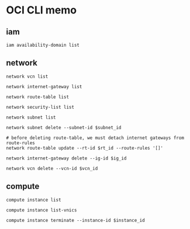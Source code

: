 # OCI CLI memo

## iam

```text
iam availability-domain list
```

## network

```text
network vcn list

network internet-gateway list

network route-table list

network security-list list

network subnet list
```

```text
network subnet delete --subnet-id $subnet_id

# before deleting route-table, we must detach internet gateways from route-rules
network route-table update --rt-id $rt_id --route-rules '[]'

network internet-gateway delete --ig-id $ig_id

network vcn delete --vcn-id $vcn_id
```

## compute

```text
compute instance list

compute instance list-vnics
```

```text
compute instance terminate --instance-id $instance_id
```

